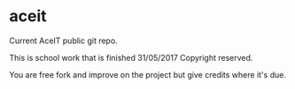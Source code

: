 # aceit
Current AceIT public git repo.

This is school work that is finished 31/05/2017
Copyright reserved.

You are free fork and improve on the project but give credits where it's due.
